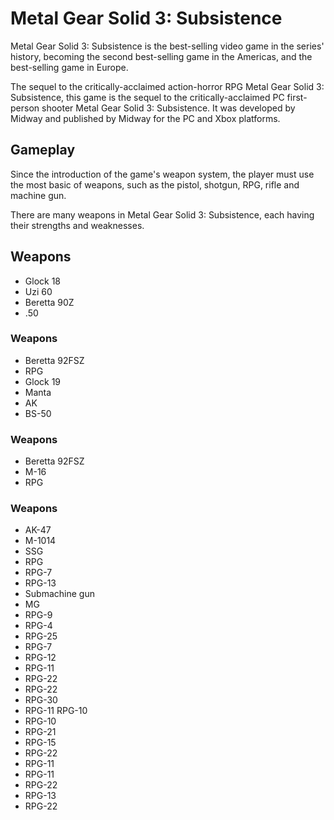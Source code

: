 # Metal Gear Solid 3: Subsistence

Metal Gear Solid 3: Subsistence is the best-selling video game in the series' history, becoming the second best-selling game in the Americas, and the best-selling game in Europe.

The sequel to the critically-acclaimed action-horror RPG Metal Gear Solid 3: Subsistence, this game is the sequel to the critically-acclaimed PC first-person shooter Metal Gear Solid 3: Subsistence. It was developed by Midway and published by Midway for the PC and Xbox platforms.  
  

## Gameplay

Since the introduction of the game's weapon system, the player must use the most basic of weapons, such as the pistol, shotgun, RPG, rifle and machine gun.  
  
 There are many weapons in Metal Gear Solid 3: Subsistence, each having their strengths and weaknesses.   
  
  

## Weapons

*   Glock 18
*   Uzi 60
*   Beretta 90Z
*   .50

### Weapons

*   Beretta 92FSZ
*   RPG
*   Glock 19
*   Manta
*   AK
*   BS-50

### Weapons

*   Beretta 92FSZ
*   M-16
*   RPG

### Weapons

*   AK-47
*   M-1014
*   SSG
*   RPG
*   RPG-7
*   RPG-13
*   Submachine gun
*   MG
*   RPG-9
*   RPG-4
*   RPG-25
*   RPG-7
*   RPG-12
*   RPG-11
*   RPG-22
*   RPG-22
*   RPG-30
*   RPG-11
  RPG-10
*   RPG-10
*   RPG-21
*   RPG-15
*   RPG-22
*   RPG-11
*   RPG-11
*   RPG-22
*   RPG-13
*   RPG-22

###